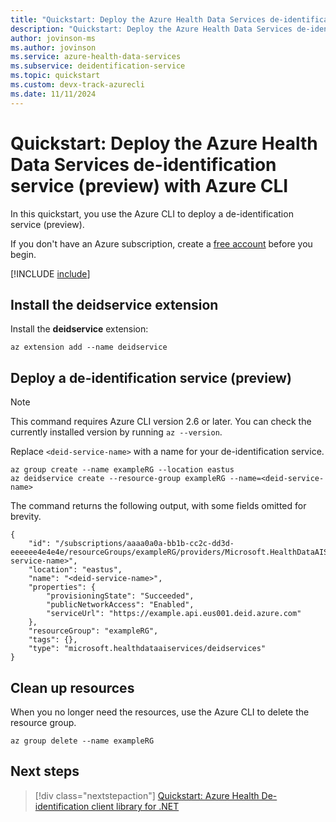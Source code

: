 ```yaml
---
title: "Quickstart: Deploy the Azure Health Data Services de-identification service with Azure CLI"
description: "Quickstart: Deploy the Azure Health Data Services de-identification service with Azure CLI."
author: jovinson-ms
ms.author: jovinson
ms.service: azure-health-data-services
ms.subservice: deidentification-service
ms.topic: quickstart
ms.custom: devx-track-azurecli
ms.date: 11/11/2024
---
```


# Quickstart: Deploy the Azure Health Data Services de-identification service (preview) with Azure CLI

In this quickstart, you use the Azure CLI to deploy a de-identification service (preview).

If you don't have an Azure subscription, create a [free account](https://azure.microsoft.com/free/?WT.mc_id=A261C142F) before you begin.

[!INCLUDE [include](~/reusable-content/azure-cli/azure-cli-prepare-your-environment.md)]

## Install the deidservice extension

Install the **deidservice** extension:

```azurecli
az extension add --name deidservice
```

## Deploy a de-identification service (preview)
> [!NOTE]
> This command requires Azure CLI version 2.6 or later. You can check the currently installed version by running `az --version`.

Replace `<deid-service-name>` with a name for your de-identification service.

```azurecli
az group create --name exampleRG --location eastus
az deidservice create --resource-group exampleRG --name=<deid-service-name>
```

The command returns the following output, with some fields omitted for brevity.

```output
{
    "id": "/subscriptions/aaaa0a0a-bb1b-cc2c-dd3d-eeeeee4e4e4e/resourceGroups/exampleRG/providers/Microsoft.HealthDataAIServices/DeidServices/<deid-service-name>",
    "location": "eastus",
    "name": "<deid-service-name>",
    "properties": {
        "provisioningState": "Succeeded",
        "publicNetworkAccess": "Enabled",
        "serviceUrl": "https://example.api.eus001.deid.azure.com"
    },
    "resourceGroup": "exampleRG",
    "tags": {},
    "type": "microsoft.healthdataaiservices/deidservices"
}
```

## Clean up resources

When you no longer need the resources, use the Azure CLI to delete the resource group.

```azurecli
az group delete --name exampleRG
```

## Next steps

> [!div class="nextstepaction"]
> [Quickstart: Azure Health De-identification client library for .NET](quickstart-sdk-net.md)